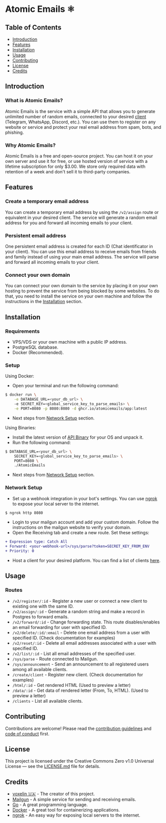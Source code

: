 # Atomic Emails ⚛️
## Table of Contents
- [Introduction](#introduction)
- [Features](#features)
- [Installation](#installation)
- [Usage](#usage)
- [Contributing](#contributing)
- [License](#license)
- [Credits](#credits)

## Introduction
### What is Atomic Emails?
Atomic Emails is the service with a simple API that allows you to generate unlimited number of random emails, connected to your desired [client](https://github.com/AtomicEmails/clients) (Telegram, WhatsApp, Discord, etc.). You can use them to register on any website or service and protect your real email address from spam, bots, and phishing.

### Why Atomic Emails?
Atomic Emails is a free and open-source project. You can host it on your own server and use it for free, or use hosted version of service with a lifetime subscription for only $3.00. We store only required data with retention of a week and don't sell it to third-party companies.

## Features
### Create a temporary email address
You can create a temporary email address by using the `/v2/assign` route or equivalent in your desired client. The service will generate a random email address for you and forward all
incoming emails to your client.

### Persistent email address
One persistent email address is created for each ID (Chat identificator in your client). You can use this email
address to receive emails from friends and family instead of using your main
email address. The service will parse and forward all incoming emails to your client.

### Connect your own domain
You can connect your own domain to the service by placing it on your own hosting to prevent the service from being blocked
by some websites. To do that, you need to install the service on your own machine and
follow the instructions in the [Installation](#installation) section.

## Installation
### Requirements
- VPS/VDS or your own machine with a public IP address.
- PostgreSQL database.
- Docker (Recommended).

### Setup
Using Docker:

- Open your terminal and run the following command:

```bash
$ docker run \
    -e DATABASE_URL=<your_db_url> \ 
    -e SECRET_KEY=<global_service_key_to_parse_emails> \
    -e PORT=8080 -p 8080:8080 -d ghcr.io/atomicemails/app:latest
```

- Next steps from [Network Setup](#network-setup) section.

Using Binaries:

- Install the latest version of [API Binary](https://github.com/AtomicEmails/art-module/releases/latest) for your OS and unpack it.
- Run the following command:

```bash
$ DATABASE_URL=<your_db_url> \
    SECRET_KEY=<global_service_key_to_parse_emails> \
    PORT=8080 \
    ./AtomicEmails
```

- Next steps from [Network Setup](#network-setup) section.

### Network Setup
- Set up a webhook integration in your bot's settings. You can use
  [ngrok](https://ngrok.com/) to expose your local server to the internet.

```bash
$ ngrok http 8080
```

- Login to your mailgun account and add your custom domain. Follow the
  instructions on the mailgun website to verify your domain.
- Open the Receiving tab and create a new route. Set these settings:

```diff
+ Expression type: Catch All
+ Forward: <your-webhook-url>/sys/parse?token=SECRET_KEY_FROM_ENV
+ Priority: 0
```

- Host a client for your desired platform. You can find a list of clients
  [here](https://github.com/AtomicEmails/clients).

## Usage
### Routes
- `/v2/register/:id` - Register a new user or connect a new client to existing one with the same ID.
- `/v2/assign/:id` - Generate a random string and make a record in Postgres to forward emails.
- `/v2/forward/:id` - Change forwarding state. This route disables/enables an email forwarding for user with specified ID.
- `/v2/delete/:id/:email` - Delete one email address from a user with specified ID. (Check documentation for examples)
- `/v2/reset/:id` - Delete all email addresses associated with a user with specified ID.
- `/v2/list/:id` - List all email addresses of the specified user.
- `/sys/parse` - Route connected to Mailgun.
- `/sys/announcement` - Send an announcement to all registered users among all available clients.
- `/create/client` - Register new client. (Check documentation for examples)
- `/html/:id` - Get rendered HTML (Used to preview a letter)
- `/data/:id` - Get data of rendered letter (From, To, HTML). (Used to preview a letter)
- `/clients` - List all available clients.

## Contributing
Contributions are welcome! Please read the
[contribution guidelines](CONTRIBUTING.md) and [code of conduct](CODE_OF_CONDUCT.md) first.

## License
This project is licensed under the Creative Commons Zero v1.0 Universal License — see the
[LICENSE.md](LICENSE.md) file for details.

## Credits
- [voxelin 🇺🇦](https://github.com/voxelin) - The creator of this project.
- [Mailgun](https://www.mailgun.com/) - A simple service for sending and
  receiving emails.
- [Go](https://golang.org/) - A great programming language.
- [Docker](https://www.docker.com/) - A great tool for containerizing
  applications.
- [ngrok](https://ngrok.com/) - An easy way for exposing local servers to the
  internet.